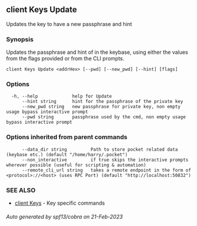 ## client Keys Update

Updates the key to have a new passphrase and hint

### Synopsis

Updates the passphrase and hint of <addrHex> in the keybase, using either the values from the flags provided or from the CLI prompts.

```
client Keys Update <addrHex> [--pwd] [--new_pwd] [--hint] [flags]
```

### Options

```
  -h, --help             help for Update
      --hint string      hint for the passphrase of the private key
      --new_pwd string   new passphrase for private key, non empty usage bypass interactive prompt
      --pwd string       passphrase used by the cmd, non empty usage bypass interactive prompt
```

### Options inherited from parent commands

```
      --data_dir string         Path to store pocket related data (keybase etc.) (default "/home/harry/.pocket")
      --non_interactive         if true skips the interactive prompts wherever possible (useful for scripting & automation)
      --remote_cli_url string   takes a remote endpoint in the form of <protocol>://<host> (uses RPC Port) (default "http://localhost:50832")
```

### SEE ALSO

* [client Keys](client_Keys.md)	 - Key specific commands

###### Auto generated by spf13/cobra on 21-Feb-2023
